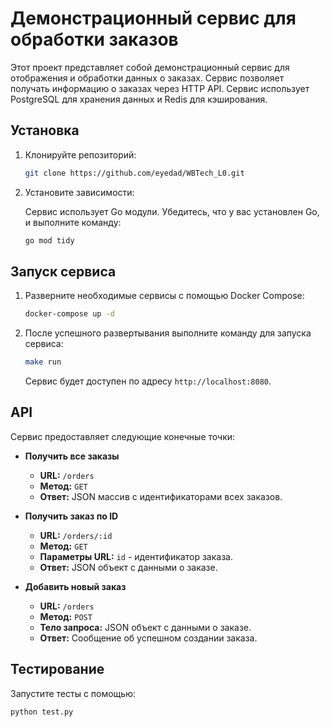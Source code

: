 # Демонстрационный сервис для обработки заказов

Этот проект представляет собой демонстрационный сервис для отображения и обработки данных о заказах. Сервис позволяет получать информацию о заказах через HTTP API.
Сервис использует PostgreSQL для хранения данных и Redis для кэширования.

## Установка

1. Клонируйте репозиторий:

   ```bash
   git clone https://github.com/eyedad/WBTech_L0.git
   ```

2. Установите зависимости:

   Сервис использует Go модули. Убедитесь, что у вас установлен Go, и выполните команду:

   ```bash
   go mod tidy
   ```

## Запуск сервиса

1. Разверните необходимые сервисы с помощью Docker Compose:

   ```bash
   docker-compose up -d
   ```

2. После успешного развертывания выполните команду для запуска сервиса:

   ```bash
   make run
   ```

   Сервис будет доступен по адресу `http://localhost:8080`.

## API

Сервис предоставляет следующие конечные точки:

- **Получить все заказы**
  - **URL:** `/orders`
  - **Метод:** `GET`
  - **Ответ:** JSON массив с идентификаторами всех заказов.

- **Получить заказ по ID**
  - **URL:** `/orders/:id`
  - **Метод:** `GET`
  - **Параметры URL:** `id` - идентификатор заказа.
  - **Ответ:** JSON объект с данными о заказе.

- **Добавить новый заказ**
  - **URL:** `/orders`
  - **Метод:** `POST`
  - **Тело запроса:** JSON объект с данными о заказе.
  - **Ответ:** Сообщение об успешном создании заказа.

## Тестирование

Запустите тесты с помощью:

```bash
python test.py
```
